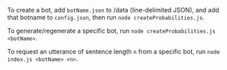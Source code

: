 To create a bot, add `botName.json` to /data (line-delimited JSON), and add that botname to `config.json`, then run `node createProbabilities.js`.

To generate/regenerate a specific bot, run `node createProbabilities.js <botName>`.

To request an utterance of sentence length `n` from a specific bot, run `node index.js <botName> <n>`.
